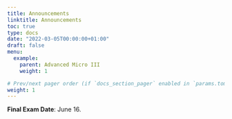 ```yaml
---
title: Announcements
linktitle: Announcements
toc: true
type: docs
date: "2022-03-05T00:00:00+01:00"
draft: false
menu:
  example:
    parent: Advanced Micro III
    weight: 1

# Prev/next pager order (if `docs_section_pager` enabled in `params.toml`)
weight: 1
---
```


 **Final Exam Date**: June 16.